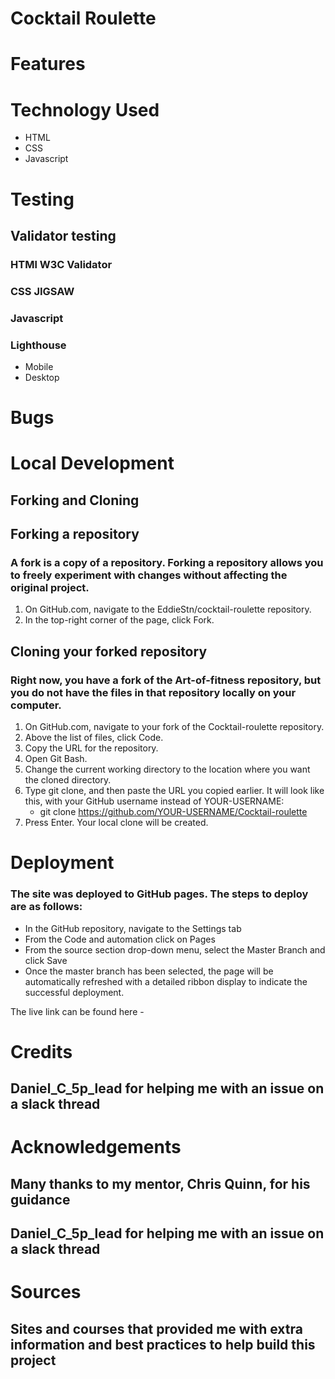 # Cocktail Roulette

# Features

# Technology Used 
- HTML
- CSS
- Javascript

# Testing

## Validator testing
### HTMl W3C Validator
### CSS JIGSAW
### Javascript
### Lighthouse
- Mobile
- Desktop

# Bugs

# Local Development

## Forking and Cloning

## Forking a repository
### A fork is a copy of a repository. Forking a repository allows you to freely experiment with changes without affecting the original project.
1. On GitHub.com, navigate to the EddieStn/cocktail-roulette repository.
2. In the top-right corner of the page, click Fork.

## Cloning your forked repository
### Right now, you have a fork of the Art-of-fitness repository, but you do not have the files in that repository locally on your computer.
1. On GitHub.com, navigate to your fork of the Cocktail-roulette repository.
2. Above the list of files, click Code.
3. Copy the URL for the repository.
4. Open Git Bash.
5. Change the current working directory to the location where you want the cloned directory.
6. Type git clone, and then paste the URL you copied earlier. It will look like this, with your GitHub username instead of YOUR-USERNAME:
   - git clone https://github.com/YOUR-USERNAME/Cocktail-roulette
7. Press Enter. Your local clone will be created.

# Deployment
### The site was deployed to GitHub pages. The steps to deploy are as follows:

- In the GitHub repository, navigate to the Settings tab
- From the Code and automation click on Pages
- From the source section drop-down menu, select the Master Branch and click Save
- Once the master branch has been selected, the page will be automatically refreshed with a detailed ribbon display to indicate the successful deployment.

The live link can be found here - 

# Credits 
## Daniel_C_5p_lead for helping me with an  issue on a slack thread


# Acknowledgements
## Many thanks to my mentor, Chris Quinn, for his guidance
## Daniel_C_5p_lead for helping me with an  issue on a slack thread


# Sources
## Sites and courses that provided me with extra information and best practices to help build this project